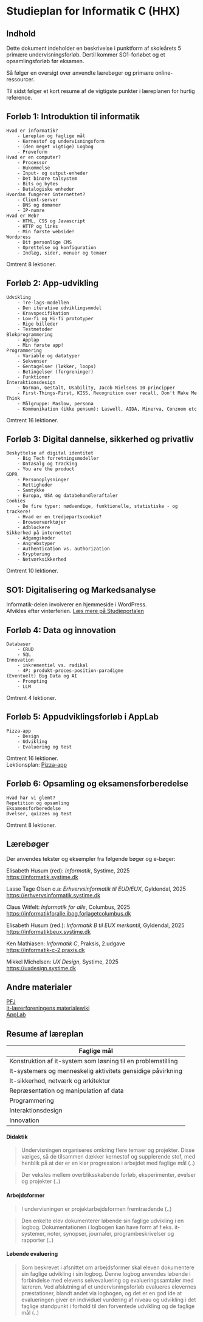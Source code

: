 # Studieplan for Informatik C (HHX)

## Indhold
Dette dokument indeholder en beskrivelse i punktform af skoleårets 5 primære undervisningsforløb.
Dertil kommer SO1-forløbet og et opsamlingsforløb før eksamen.

Så følger en oversigt over anvendte lærebøger og primære online-ressourcer.

Til sidst følger et kort resume af de vigtigste punkter i læreplanen for hurtig reference.

## Forløb 1: Introduktion til informatik
    Hvad er informatik?
        - Læreplan og faglige mål
        - Kernestof og undervisningsform
        - (den meget vigtige) Logbog
        - Prøveform
    Hvad er en computer?  
        - Processor 
        - Hukommelse
        - Input- og output-enheder  
        - Det binære talsystem
        - Bits og bytes
        - Datalogiske enheder
    Hvordan fungerer internettet?
        - Client-server
        - DNS og domæner
        - IP-numre
    Hvad er Web?
        - HTML, CSS og Javascript
        - HTTP og links
        - Min første webside!
    Wordpress
        - Dit personlige CMS  
        - Oprettelse og konfiguration
        - Indlæg, sider, menuer og temaer

Omtrent 8 lektioner.  

## Forløb 2: App-udvikling
    Udvikling
        - Tre-lags-modellen
        - Den iterative udviklingsmodel
        - Kravspecifikation
        - Low-fi og Hi-fi prototyper
        - Rige billeder
        - Testmetoder
    Blokprogrammering
        - Applap
        - Min første app!
    Programmering
        - Variable og datatyper
        - Sekvenser
        - Gentagelser (løkker, loops)
        - Betingelser (forgreninger)
        - Funktioner  
    Interaktionsdesign
        - Norman, Gestalt, Usability, Jacob Nielsens 10 principper 
        - First-Things-First, KISS, Recognition over recall, Don't Make Me Think
        - Målgruppe: Maslow, persona 
        - Kommunikation (ikke pensum): Laswell, AIDA, Minerva, Conzoom etc

Omtrent 16 lektioner.  

## Forløb 3: Digital dannelse, sikkerhed og privatliv
    Beskyttelse af digital identitet
        - Big Tech forretningsmodeller
        - Datasalg og tracking
        - You are the product
    GDPR
        - Personoplysninger
        - Rettigheder 
        - Samtykke
        - Europa, USA og databehandleraftaler
    Cookies
        - De fire typer: nødvendige, funktionelle, statistiske - og trackere!
        - Hvad er en tredjepartscookie?
        - Browserværktøjer  
        - Adblockere
    Sikkerhed på internettet
        - Adgangskoder 
        - Angrebstyper
        - Authentication vs. authorization
        - Kryptering
        - Netværksikkerhed

Omtrent 10 lektioner.  

## SO1: Digitalisering og Markedsanalyse
Informatik-delen involverer en hjemmeside i WordPress.  
Afvikles efter vinterferien. 
[Læs mere på Studieportalen](https://slotshaven-studieportal.dk/studieomraadet-hhx/hhx-2017-2020/progressionsplan/)


## Forløb 4: Data og innovation
	Databaser
        - CRUD
        - SQL
	Innovation
        - inkrementiel vs. radikal
        - 4P: produkt-proces-position-paradigme
	(Eventuelt) Big Data og AI
        - Prompting
        - LLM

Omtrent 4 lektioner.  

## Forløb 5: Appudviklingsforløb i AppLab
    Pizza-app
        - Design
        - Udvikling
        - Evaluering og test

Omtrent 16 lektioner.  
Lektionsplan: [Pizza-app](5-pizza-app.md)

## Forløb 6: Opsamling og eksamensforberedelse
    Hvad har vi glemt?
    Repetition og opsamling
    Eksamensforberedelse
    Øvelser, quizzes og test

Omtrent 8 lektioner.  

## Lærebøger
Der anvendes tekster og eksempler fra følgende bøger og e-bøger:

Elisabeth Husum (red): *Informatik*, Systime, 2025  
https://informatik.systime.dk 

Lasse Tage Olsen o.a: *Erhvervsinformatik til EUD/EUX*, Gyldendal, 2025  
https://erhvervsinformatik.systime.dk  

Claus Witfelt: *Informatik for alle*, Columbus, 2025  
https://informatikforalle.ibog.forlagetcolumbus.dk  

Elisabeth Husum (red.): *Informatik B til EUX merkantil*, Gyldendal, 2025  
https://informatikbeux.systime.dk  

Ken Mathiasen: *Informatik C*, Praksis, 2.udgave  
https://informatik-c-2.praxis.dk  

Mikkel Michelsen: *UX Design*, Systime, 2025  
https://uxdesign.systime.dk  

## Andre materialer
[PFJ](https://pfj.slotshaven.it/forloeb-2/)  
[It-lærerforeningens materialewiki](https://informationsteknologi.wikidot.com)  
[AppLab](https://studio.code.org/home)  


## Resume af læreplan

| Faglige mål |
|-------------|
|Konstruktion af it-system som løsning til en problemstilling | 
|It-systemers og menneskelig aktivitets gensidige påvirkning |
|It-sikkerhed, netværk og arkitektur |
|Repræsentation og manipulation af data| 
|Programmering |
|Interaktionsdesign |
|Innovation |

#### Didaktik
> Undervisningen organiseres omkring flere temaer og projekter. Disse vælges, så de tilsammen dækker kernestof og
supplerende stof, med henblik på at der er en klar progression i arbejdet med faglige mål (..) 

> Der veksles mellem overbliksskabende forløb, eksperimenter, øvelser og projekter (..) 

#### Arbejdsformer
> I undervisningen er projektarbejdsformen fremtrædende (..) 

> Den enkelte elev dokumenterer løbende sin faglige udvikling i en logbog. Dokumentationen i logbogen kan have form af f.eks.
it-systemer, noter, synopser, journaler, programbeskrivelser og rapporter (..) 

#### Løbende evaluering
> Som beskrevet i afsnittet om arbejdsformer skal eleven dokumentere sin faglige udvikling i sin logbog.
Denne logbog anvendes løbende i forbindelse med elevens selvevaluering og evalueringssamtaler med
læreren. Ved afslutning af et undervisningsforløb evalueres elevernes præstationer, blandt andet via
logbogen, og det er en god ide at evalueringen giver en individuel vurdering af niveau og udvikling i
det faglige standpunkt i forhold til den forventede udvikling og de faglige mål (..) 


